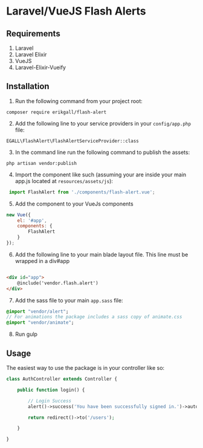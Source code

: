 # Laravel/VueJS Flash Alerts

## Requirements

1. Laravel
2. Laravel Elixir
3. VueJS
4. Laravel-Elixir-Vueify

## Installation

1. Run the following command from your project root:

`composer require erikgall/flash-alert`

2. Add the following line to your service providers in your `config/app.php` file:

`EGALL\FlashAlert\FlashAlertServiceProvider::class`

3. In the command line run the following command to publish the assets:

`php artisan vendor:publish`

4. Import the component like such (assuming your are inside your main app.js located at `resources/assets/js`):

```js
 import FlashAlert from './components/flash-alert.vue';
```

5. Add the component to your VueJs components

```js
new Vue({
    el: '#app',
    components: {
        FlashAlert
    }
});
```

6. Add the following line to your main blade layout file. This line must be wrapped in a div#app

```html

<div id="app">
    @include('vendor.flash.alert')
</div>

```

7. Add the sass file to your main `app.sass` file:

```sass
@import "vendor/alert";
// For animations the package includes a sass copy of animate.css
@import "vendor/animate";
```

8. Run gulp

## Usage

The easiest way to use the package is in your controller like so:

```php
class AuthController extends Controller {

    public function login() {

        // Login Success
        alert()->success('You have been successfully signed in.')->autohide(4000);

        return redirect()->to('/users');

    }

}
```
